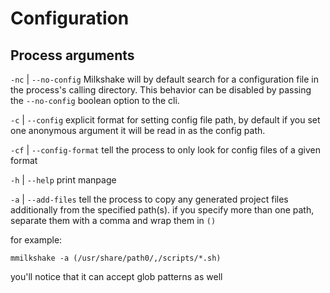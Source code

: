 # Configuration

## Process arguments

`-nc` | `--no-config`
Milkshake will by default search for a configuration file in the process's calling directory. This behavior can be disabled by passing the `--no-config` boolean option to the cli.

`-c` | `--config`
explicit format for setting config file path, by default if you set one anonymous argument it will be read in as the config path.

`-cf` | `--config-format`
tell the process to only look for config files of a given format

`-h` | `--help`
print manpage

`-a` | `--add-files`
tell the process to copy any generated project files additionally from the specified path(s). if you specify more than one path, separate them with a comma and wrap them in `()`

for example:

```
mmilkshake -a (/usr/share/path0/,/scripts/*.sh)
```

you'll notice that it can accept glob patterns as well
